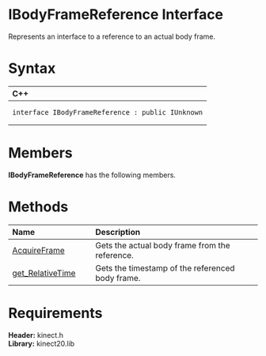 IBodyFrameReference Interface  
=============================  

Represents an interface to a reference to an actual body frame. <span id="syntaxSection"></span>

Syntax  
======  

<table>
<colgroup>
<col width="100%" />
</colgroup>
<thead>
<tr class="header">
<th align="left">C++</th>
</tr>
</thead>
<tbody>
<tr class="odd">
<td align="left"><pre><code>interface IBodyFrameReference : public IUnknown</code></pre></td>
</tr>
</tbody>
</table>

<span id="classMembersSection"></span>

Members  
=======  

**IBodyFrameReference** has the following members.  

<span id="publicmethodsSection"></span>

Methods  
=======  

<table>
<colgroup>
<col width="30%" />
<col width="60%" />
</colgroup>
<thead>
<tr class="header">
<th align="left">Name</th>
<th align="left">Description</th>
</tr>
</thead>
<tbody>
<tr class="odd">
<td align="left"><a href="IBodyFrameReference/Methods/AcquireFrame_Method.md">AcquireFrame</a></td>
<td align="left">Gets the actual body frame from the reference.</td>
</tr>
<tr class="even">
<td align="left"><a href="IBodyFrameReference/Methods/get_RelativeTime_Method.md">get_RelativeTime</a></td>
<td align="left">Gets the timestamp of the referenced body frame.</td>
</tr>
</tbody>
</table>

<span id="requirements"></span>

Requirements  
============  

**Header:** kinect.h  
**Library:** kinect20.lib  



<!--Please do not edit the data in the comment block below.-->
<!--
TOCTitle : IBodyFrameReference Interface
RLTitle : IBodyFrameReference Interface
KeywordK : IBodyFrameReference interface, about
HelpPriority : 2
TopicType : apiref
KeywordF : IBodyFrameReference
KeywordF : Microsoft.Kinect.kinect.IBodyFrameReference
KeywordA : T:Microsoft.Kinect.kinect.IBodyFrameReference
AssetID : T:Microsoft.Kinect.kinect.IBodyFrameReference
Locale : en-us
CommunityContent : 1
APIType : Managed
APILocation : 
APIName : Microsoft.Kinect.kinect.IBodyFrameReference
TargetOS : Windows
TopicType : kbSyntax
DevLang : C++
DocSet : K4Wv2
ProjType : K4Wv2Proj
Technology : Kinect for Windows
Product : Kinect for Windows SDK v2
productversion : 20
-->
